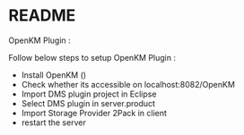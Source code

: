 # README #

OpenKM Plugin :

Follow below steps to setup OpenKM Plugin :

- Install OpenKM ()
- Check whether its accessible on localhost:8082/OpenKM
- Import DMS plugin project in Eclipse
- Select DMS plugin in server.product
- Import Storage Provider 2Pack in client
- restart the server